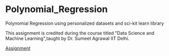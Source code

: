 # Polynomial_Regression
Polynomial Regression using personalized datasets and sci-kit learn library

This assignment is credited during the course titled "Data Science and Machine Learning",taught by Dr. Sumeet Agrawal IIT Delhi.

[Assignment](http://web.iitd.ac.in/~sumeet/A2_20.pdf)
